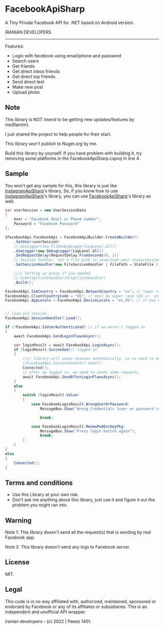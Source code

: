 # FacebookApiSharp 
A Tiny Private Facebook API for .NET based on Android version.

IRANIAN DEVELOPERS

-----

Features:
- Login with facebook using email/phone and password
- Search users
- Get friends
- Get direct inbox friends
- Get direct top friends
- Send direct text
- Make new post
- Upload photo

## Note
This library is NOT intend to be getting new updates/features by me(Ramtin). 

I just shared the project to help people for their start.

This library won't publish to Nuget.org by me. 

Build this library by yourself. 
If you have problem with building it, try removing some platforms in the FacebookApiSharp.csproj in line 4.

## Sample
You won't get any sample for this, this library is just like [InstagramApiSharp](https://github.com/ramtinak/InstagramApiSharp)'s library,
So, if you know how to use [InstagramApiSharp](https://github.com/ramtinak/InstagramApiSharp)'s library, you can use [FacebookApiSharp](https://github.com/ramtinak/FacebookApiSharp)'s library as well.

```C#
var userSession = new UserSessionData
{
    User = "Facebook Email or Phone number",
    Password = "Facebook Password"
};

IFacebookApi FacebookApi = FacebookApiBuilder.CreateBuilder()
    .SetUser(userSession)
    //.UseLogger(new FileDebugLogger(LogLevel.All))
    .UseLogger(new DebugLogger(LogLevel.All))
    .SetRequestDelay(RequestDelay.FromSeconds(0, 1))
    // Session handler, set a file path to save/load your state/session data
    .SetSessionHandler(new FileSessionHandler { FilePath = StateFile })

    //// Setting up proxy if you needed
    //.UseHttpClientHandler(httpClientHandler)
    .Build();

FacebookApi.SimCountry = FacebookApi.NetworkCountry = "us"; // lower case < us => united states
FacebookApi.ClientCountryCode = "US"; // most be upper case <US =>  united states
FacebookApi.AppLocale = FacebookApi.DeviceLocale = "en_US"; // if you want en_US , no need to set these


// load old session
FacebookApi.SessionHandler?.Load();

if (!FacebookApi.IsUserAuthenticated) // if we weren't logged in
{
    await FacebookApi.SendLoginFlowsAsync();

    var loginResult = await FacebookApi.LoginAsync();
    if (loginResult.Succeeded)// logged in
    {
        //// library will saves session automatically, so no need to do this:
        //FacebookApi.SessionHandler?.Save();
        Connected();
        // after we logged in, we need to sends some requests
        await FacebookApi.SendAfterLoginFlowsAsync();
    }
    else
    {
        switch (loginResult.Value)
        {
            case FacebookLoginResult.WrongUserOrPassword:
                MessageBox.Show("Wrong Credentials (user or password is wrong)");

                break;

            case FacebookLoginResult.RenewPwdEncKeyPkg:
                MessageBox.Show("Press login button again");
                break;
        }
    }
}
else
{
    Connected();
}
```

## Terms and conditions
- Use this Library at your own risk.
- Don't ask me anything about this library, just use it and figure it out the problem you might ran into.

## Warning
Note 1: This library doesn't send all the request(s) that is sending by real Facebook app.

Note 2: This library doesn't send any logs to Facebook server.

## License
MIT.

## Legal
This code is in no way affiliated with, authorized, maintained, sponsored or endorsed by Facebook or any of its affiliates or subsidiaries. This is an independent and unofficial API wrapper.


Iranian developers - (c) 2022 | Paeez 1401.

